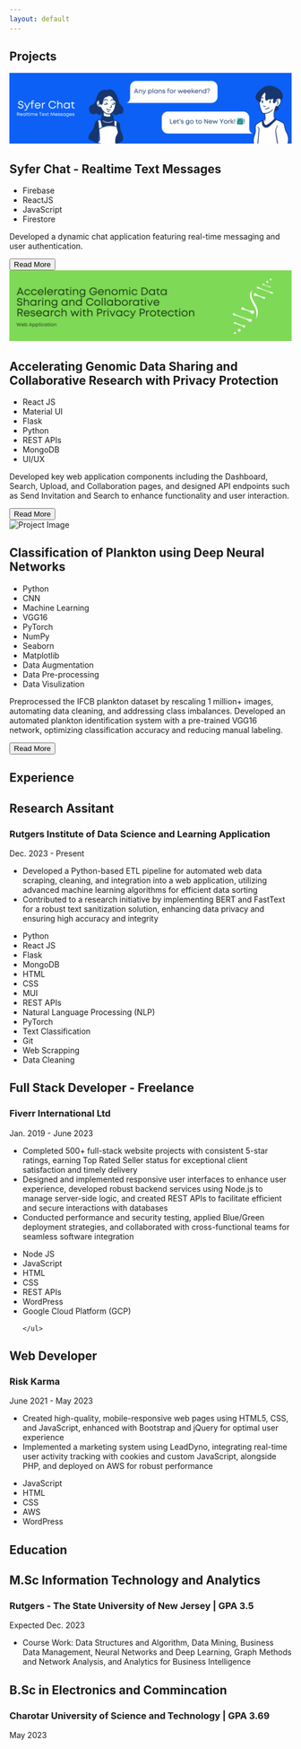 ```yaml
---
layout: default
---
```

  <h2 class="section_title">Projects</h2>
  <div class="project_container">
  <div class="card">
    <img class="card-image" src="/portfolio/assets/img/Syfer Chat.png" alt="Project Image">
    <h2 class="item_title">Syfer Chat - Realtime Text Messages</h2>
    <ul class="skills">
      <li>Firebase</li>
      <li>ReactJS</li>
      <li>JavaScript</li>
      <li>Firestore</li>                                                            
    </ul>
    <p class="item_des">Developed a dynamic chat application featuring real-time messaging and user authentication. </p>
    <a href="/pages/syferchat" class="read-more"><button class="button">Read More</button></a>
  </div>
  
  <div class="card">
    <img class="card-image" src="/portfolio/assets/img/Collabrative Research Web Application.png" alt="Project Image">
    <h2 class="item_title">Accelerating Genomic Data Sharing and Collaborative Research with Privacy Protection</h2>
    <ul class="skills">
      <li>React JS</li>
      <li>Material UI</li>
      <li>Flask</li>
      <li>Python</li>
      <li>REST APIs</li>
      <li>MongoDB</li>
      <li>UI/UX</li>                                                           
    </ul>
    <p class="item_des">Developed key web application components including the Dashboard, Search, Upload, and Collaboration pages, and designed API endpoints such as Send Invitation and Search to enhance functionality and user interaction.</p>
    <a href="/pages/genomics-data-sharing" class="read-more"><button class="button">Read More</button></a>
  </div>
  <div class="card">
    <img class="card-image" src="/portfolio/assets/img/Planton Classification.png" alt="Project Image">
    <h2 class="item_title">Classification of Plankton using Deep Neural Networks</h2>
    <ul class="skills">
      <li>Python</li>
      <li>CNN</li>
      <li>Machine Learning</li>
      <li>VGG16</li>
      <li>PyTorch</li>
      <li>NumPy</li>
      <li>Seaborn</li>
      <li>Matplotlib</li>
      <li>Data Augmentation</li>
      <li>Data Pre-processing</li>
      <li>Data Visulization</li>                                                        
    </ul>
    <p class="item_des">Preprocessed the IFCB plankton dataset by rescaling 1 million+ images, automating data cleaning, and addressing class imbalances. Developed an automated plankton identification system with a pre-trained VGG16 network, optimizing classification accuracy and reducing manual labeling.</p>
    <a href="/pages/classification-of-plankton-using-deep-neural-networks" class="read-more"><button class="button">Read More</button></a>
  </div>
  <!-- Add more cards here as needed -->
</div>
<h2 class="section_title">Experience</h2>
<div class="experience-container">
  <div class="experience-card">
    <div class="experience-header">
      <div>
        <h2 class="item_title">Research Assitant</h2>
        <h3 class="company-name">Rutgers Institute of Data Science and Learning Application</h3>
      </div>
      <p class="present_date">Dec. 2023 - Present</p>
    </div>
    <ul class="item_des">
      <li>Developed a Python-based ETL pipeline for automated web data scraping, cleaning, and integration into a web application, utilizing advanced machine learning algorithms for efficient data sorting
      </li>
      <li>Contributed to a research initiative by implementing BERT and FastText for a robust text sanitization solution, enhancing data privacy and ensuring high accuracy and integrity
      </li>
    </ul>
    <ul class="skills">
      <li>Python</li>
      <li>React JS</li>
      <li>Flask </li>
      <li>MongoDB</li>
      <li>HTML</li>
      <li>CSS</li> 
      <li>MUI</li>
      <li>REST APIs</li>
      <li>Natural Language Processing (NLP)</li>
      <li>PyTorch</li>
      <li>Text Classification</li>
      <li>Git</li> <li>Web Scrapping</li> <li>Data Cleaning</li>
    </ul>
  </div>
  
  <div class="experience-card">
    <div class="experience-header">
      <div>
        <h2 class="item_title">Full Stack Developer - Freelance</h2>
        <h3 class="company-name">Fiverr International Ltd</h3>
      </div>
      <p class="job-dates">Jan. 2019 - June 2023</p>
    </div>
    <ul class="item_des">
      <li>Completed 500+ full-stack website projects with consistent 5-star ratings, earning Top Rated Seller status for exceptional client satisfaction and timely delivery</li>
      <li>Designed and implemented responsive user interfaces to enhance user experience, developed robust backend services using Node.js to manage server-side logic, and created REST APIs to facilitate efficient and secure interactions with databases</li>
      <li>Conducted performance and security testing, applied Blue/Green deployment strategies, and collaborated with cross-functional teams for seamless software integration</li>
    </ul>
    <ul class="skills">
      <li>Node JS</li>
      <li>JavaScript</li>
      <li>HTML</li>
      <li>CSS</li>
      <li>REST APIs</li>
      <li>WordPress</li>
      <li>Google Cloud Platform (GCP)</li>

    </ul>
  </div>
  <div class="experience-card">
    <div class="experience-header">
      <div>
        <h2 class="item_title">Web Developer</h2>
        <h3 class="company-name">Risk Karma</h3>
      </div>
      <p class="job-dates">June 2021 - May 2023</p>
    </div>
    <ul class="item_des">
      <li>Created high-quality, mobile-responsive web pages using HTML5, CSS, and JavaScript, enhanced with Bootstrap and jQuery for optimal user experience</li>
      <li>Implemented a marketing system using LeadDyno, integrating real-time user activity tracking with cookies and custom JavaScript, alongside PHP, and deployed on AWS for robust performance</li>
    </ul>
    <ul class="skills">
      <li>JavaScript</li>
      <li>HTML</li>
      <li>CSS</li>
      <li>AWS</li>
      <li>WordPress</li>
    </ul>
  </div>
  <!-- Add more experience cards as needed -->
</div>

<h2 class="section_title">Education</h2>
<div class="experience-container">  <div class="experience-card">
    <div class="experience-header">
      <div>
        <h2 class="item_title">M.Sc Information Technology and Analytics</h2>
        <h3 class="company-name">Rutgers - The State University of New Jersey | GPA 3.5</h3>
      </div>
      <p class="present_date">Expected Dec. 2023</p>
    </div>
    <ul class="item_des">
      <li>Course Work: Data Structures and Algorithm, Data Mining, Business Data Management, Neural Networks and Deep Learning, Graph Methods and Network Analysis, and Analytics for Business Intelligence</li>
    </ul>
  </div>
  <div class="experience-container">  <div class="experience-card">
    <div class="experience-header">
      <div>
        <h2 class="item_title">B.Sc in Electronics and Commincation</h2>
        <h3 class="company-name">Charotar University of Science and Technology | GPA 3.69</h3>
      </div>
      <p class="job-dates">May 2023</p>
    </div>
  </div>
  <!-- Add more experience cards as needed -->
</div>




